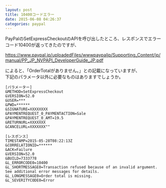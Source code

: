 ```yaml
---
layout: post
title: 10400コードエラー
date: 2015-06-08 04:26:37
categories: paypal
---
```

<!-- {% raw %} -->
<p>PayPalのSetExpressCheckoutのAPIを呼び出したところ、レスポンスでエラーコード10400が返ってきたのですが、</p>

<p><a href="https://www.paypal.jp/uploadedFiles/wwwpaypaljp/Supporting_Content/jp/manual/PP_JP_NVPAPI_DeveloperGuide_JP.pdf" rel="nofollow">https://www.paypal.jp/uploadedFiles/wwwpaypaljp/Supporting_Content/jp/manual/PP_JP_NVPAPI_DeveloperGuide_JP.pdf</a></p>

<p>によると、「OrderTotalがありません。」との記載になっていますが、<br>
下記のパラメータ以外に必要なものはありますでしょうか。</p>

<pre><code>[パラメーター]
&amp;METHOD=SetExpressCheckout
&amp;VERSION=52.0
&amp;USER=***
&amp;PWD=****** 
&amp;SIGNATURE=XXXXXXXX
&amp;PAYMENTREQUEST_0_PAYMENTACTION=Sale 
&amp;PAYMENTREQUEST_0_AMT=19.5
&amp;RETURNURL=XXXXXXX
&amp;CANCELURL=XXXXXXX""

[レスポンス]
TIMESTAMP=2015-05-28T08:22:13Z
&amp;CORRELATIONID=******
&amp;ACK=Failure
&amp;VERSION=52.0
&amp;BUILD=7333778
&amp;L_ERRORCODE0=10400
&amp;L_SHORTMESSAGE0=Transaction refused because of an invalid argument. See additional error messages for details.
&amp;L_LONGMESSAGE0=Order total is missing.
&amp;L_SEVERITYCODE0=Error
</code></pre>
<!-- {% endraw %} -->
